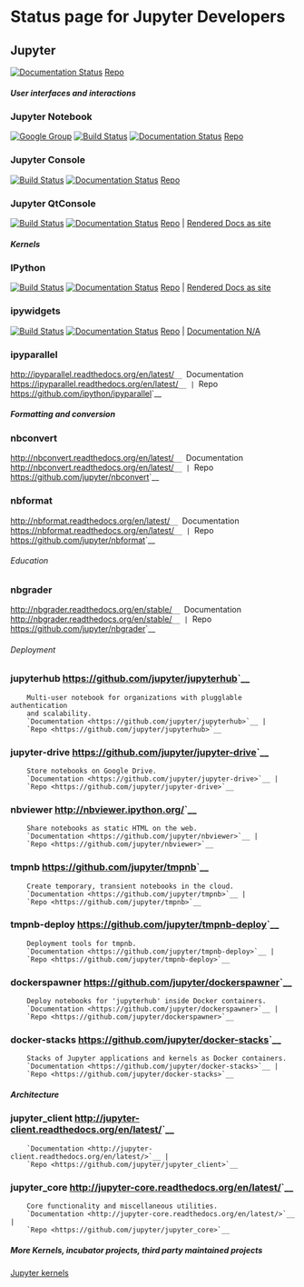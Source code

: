 # Status page for Jupyter Developers

## Jupyter
[![Documentation Status](https://readthedocs.org/projects/jupyter/badge/?version=latest)](http://jupyter.readthedocs.org/en/latest/?badge=latest)
[Repo](https://github.com/jupyter/jupyter)

##### User interfaces and interactions

### Jupyter Notebook
[![Google Group](https://img.shields.io/badge/-Google%20Group-lightgrey.svg)](https://groups.google.com/forum/#!forum/jupyter)
[![Build Status](https://travis-ci.org/jupyter/notebook.svg?branch=master)](https://travis-ci.org/jupyter/notebook)
[![Documentation Status](https://readthedocs.org/projects/jupyter-notebook/badge/?version=latest)](http://jupyter-notebook.readthedocs.org/en/latest/?badge=latest)
[Repo](https://github.com/jupyter/notebook)

### Jupyter Console
[![Build Status](https://travis-ci.org/jupyter/jupyter_console.svg?branch=master)](https://travis-ci.org/jupyter/jupyter_console)
[![Documentation Status](https://readthedocs.org/projects/jupyter-console/badge/?version=latest)](http://jupyter-console.readthedocs.org/en/latest/?badge=latest)
[Repo](https://github.com/jupyter/jupyter_console)

### Jupyter QtConsole
[![Build Status](https://travis-ci.org/jupyter/qtconsole.svg?branch=master)](https://travis-ci.org/jupyter/qtconsole)
[![Documentation Status](https://readthedocs.org/projects/qtconsole/badge/?version=latest)](http://qtconsole.readthedocs.org/en/latest/?badge=latest)
[Repo](https://github.com/jupyter/qtconsole) | [Rendered Docs as site](http://jupyter.org/qtconsole/stable/)

##### Kernels

### IPython
[![Build Status](https://travis-ci.org/ipython/ipython.svg?branch=master)](https://travis-ci.org/ipython/ipython)
[![Documentation Status](https://readthedocs.org/projects/ipython/badge/?version=latest)](http://ipython.readthedocs.org/en/latest/?badge=latest)
[Repo](https://github.com/ipython/ipython) | [Rendered Docs as site](https://ipython.org/documentation.html)

### ipywidgets
[![Build Status](https://travis-ci.org/jupyter/jupyter_console.svg?branch=master)](https://travis-ci.org/jupyter/jupyter_console)
[![Documentation Status](https://readthedocs.org/projects/ipywidgets/badge/?version=latest)](http://ipywidgets.readthedocs.org/en/latest/?badge=latest)
[Repo](https://github.com/ipython/ipywidgets) | [Documentation N/A](https://github.com/ipython/ipywidgets)

### ipyparallel
 <http://ipyparallel.readthedocs.org/en/latest/>`__
        `Documentation <https://ipyparallel.readthedocs.org/en/latest/>`__ |
        `Repo <https://github.com/ipython/ipyparallel>`__

##### Formatting and conversion

### nbconvert
 <http://nbconvert.readthedocs.org/en/latest/>`__
        `Documentation <http://nbconvert.readthedocs.org/en/latest/>`__ |
        `Repo <https://github.com/jupyter/nbconvert>`__

### nbformat
 <http://nbformat.readthedocs.org/en/latest/>`__
        `Documentation <https://nbformat.readthedocs.org/en/latest/>`__ |
        `Repo <https://github.com/jupyter/nbformat>`__


###### Education

### nbgrader
 <http://nbgrader.readthedocs.org/en/stable/>`__
        `Documentation <http://nbgrader.readthedocs.org/en/stable/>`__ |
        `Repo <https://github.com/jupyter/nbgrader>`__


###### Deployment

### jupyterhub <https://github.com/jupyter/jupyterhub>`__
        Multi-user notebook for organizations with plugglable authentication
        and scalability.
        `Documentation <https://github.com/jupyter/jupyterhub>`__ |
        `Repo <https://github.com/jupyter/jupyterhub>`__

### jupyter-drive <https://github.com/jupyter/jupyter-drive>`__
        Store notebooks on Google Drive.
        `Documentation <https://github.com/jupyter/jupyter-drive>`__ |
        `Repo <https://github.com/jupyter/jupyter-drive>`__

### nbviewer <http://nbviewer.ipython.org/>`__
        Share notebooks as static HTML on the web.
        `Documentation <https://github.com/jupyter/nbviewer>`__ |
        `Repo <https://github.com/jupyter/nbviewer>`__

### tmpnb <https://github.com/jupyter/tmpnb>`__
        Create temporary, transient notebooks in the cloud.
        `Documentation <https://github.com/jupyter/tmpnb>`__ |
        `Repo <https://github.com/jupyter/tmpnb>`__

### tmpnb-deploy <https://github.com/jupyter/tmpnb-deploy>`__
        Deployment tools for tmpnb.
        `Documentation <https://github.com/jupyter/tmpnb-deploy>`__ |
        `Repo <https://github.com/jupyter/tmpnb-deploy>`__

### dockerspawner <https://github.com/jupyter/dockerspawner>`__
        Deploy notebooks for 'jupyterhub' inside Docker containers.
        `Documentation <https://github.com/jupyter/dockerspawner>`__ |
        `Repo <https://github.com/jupyter/dockerspawner>`__

### docker-stacks <https://github.com/jupyter/docker-stacks>`__
        Stacks of Jupyter applications and kernels as Docker containers.
        `Documentation <https://github.com/jupyter/docker-stacks>`__ |
        `Repo <https://github.com/jupyter/docker-stacks>`__


##### Architecture

### jupyter_client <http://jupyter-client.readthedocs.org/en/latest/>`__
        `Documentation <http://jupyter-client.readthedocs.org/en/latest/>`__ |
        `Repo <https://github.com/jupyter/jupyter_client>`__

### jupyter_core <http://jupyter-core.readthedocs.org/en/latest/>`__
        Core functionality and miscellaneous utilities.
        `Documentation <http://jupyter-core.readthedocs.org/en/latest/>`__ |
        `Repo <https://github.com/jupyter/jupyter_core>`__

##### More Kernels, incubator projects, third party maintained projects
[Jupyter kernels](https://github.com/ipython/ipython/wiki/IPython-kernels-for-other-languages)
